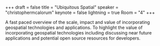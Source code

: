 +++
draft = false
title = "Ubiquitous Spatial"
speaker = "christophermcalorum"
keynote = false
lightning = true
Room = "4"
+++

A fast paced overview of the scale, impact and value of incorporating  geospatial technologies and applications. To highlight the value of incorporating geospatial technologies including discussing near future applications and potential open source resources for developers.